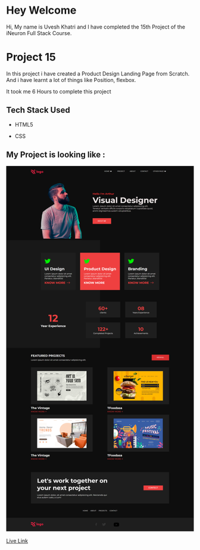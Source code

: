 # Hey Welcome

Hi, My name is Uvesh Khatri and I have completed the 15th Project of the iNeuron Full Stack Course.

# Project 15

In this project i have created a Product Design Landing Page from Scratch. And i have learnt a lot of things like Position, flexbox.

It took me 6 Hours to complete this project
## Tech Stack Used 
- HTML5

- CSS

## My Project is looking like :
![Project15-Result](live-project-15.png)

[Live Link](https://uveshkhatri-product-design-landing-p.netlify.app/)